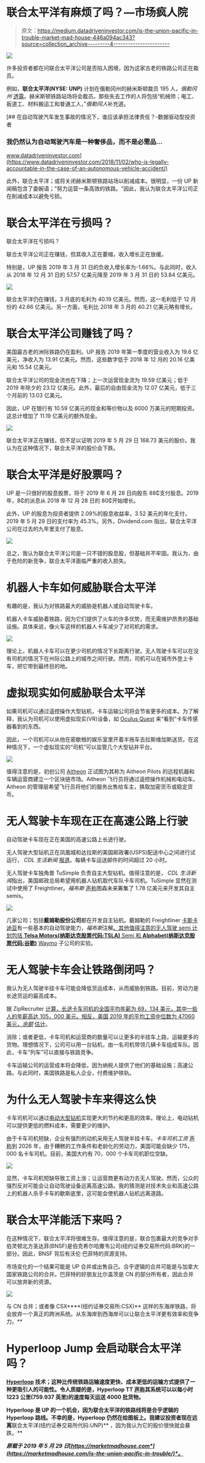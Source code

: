 # 联合太平洋有麻烦了吗？—市场疯人院

> 原文：<https://medium.datadriveninvestor.com/is-the-union-pacific-in-trouble-market-mad-house-446a094ac343?source=collection_archive---------4----------------------->

[![](img/95a92bfcfbdd25317d4770d1223ddaaf.png)](http://www.track.datadriveninvestor.com/1B9E)

许多投资者都在问联合太平洋公司是否陷入困境，因为这家古老的铁路公司正在裁员。

例如，**联合太平洋(NYSE: UNP)** 计划在俄勒冈州的赫米斯顿裁员 195 人，*俄勒冈州* [透露](https://www.oregonlive.com/business/2019/05/union-pacific-will-lay-off-nearly-200-in-hermiston.html)。赫米斯顿铁路站场将会裁员。那些失去工作的人将包括“机械师；电工、扳道工、材料搬运工和普通工人，”*俄勒冈人*补充道。

[](https://www.datadriveninvestor.com/2018/11/02/who-is-legally-accountable-in-the-case-of-an-autonomous-vehicle-accident/) [## 在自动驾驶汽车发生事故的情况下，谁应该承担法律责任？-数据驱动型投资者

### 我仍然认为自动驾驶汽车是一种奢侈品，而不是必需品…

www.datadriveninvestor.com](https://www.datadriveninvestor.com/2018/11/02/who-is-legally-accountable-in-the-case-of-an-autonomous-vehicle-accident/) 

此外，联合太平洋；或将关闭赫米斯顿铁路站场以削减成本。很明显，一份 UP 新闻稿包含了委婉语；"努力运营一条高效的铁路。"因此，我认为联合太平洋公司正在削减成本以避免亏损。

# 联合太平洋在亏损吗？

联合太平洋在亏损吗？

联合太平洋公司正在赚钱，但其收入正在萎缩，收入增长正在放缓。

特别是，UP 报告 2019 年 3 月 31 日的负收入增长率为-1.66%。与此同时，收入从 2018 年 12 月 31 日的 57.57 亿美元降至 2019 年 3 月 31 日的 53.84 亿美元。

![](img/5014c7152d48fa97c50c37f6968c49de.png)

联合太平洋仍在赚钱，3 月底的毛利为 40.19 亿美元。然而，这一毛利低于 12 月份的 42.66 亿美元。另一方面，毛利比 2018 年 3 月的 40.21 亿美元略有增长。

# 联合太平洋公司赚钱了吗？

美国最古老的洲际铁路仍在盈利。UP 报告 2019 年第一季度的营业收入为 19.6 亿美元，净收入为 13.91 亿美元。然而，这些数字低于 2018 年 12 月的 20.16 亿美元和 15.54 亿美元。

联合太平洋公司的现金流也在下降；上一次运营现金流为 19.59 亿美元；低于 2019 年除夕的 23.12 亿美元。此外，最后的自由现金流为 12.07 亿美元，低于三个月前的 13.03 亿美元。

因此，UP 在银行有 10.59 亿美元的现金和等价物以及 6000 万美元的短期投资。这总计增加了 11.19 亿美元的额外现金。

![](img/46b3b6411e570549ee56bff5f6c93584.png)

联合太平洋正在赚钱，但不足以证明 2019 年 5 月 29 日 168.73 美元的股价。我认为在这种情况下，联合太平洋的股价会下跌。

# 联合太平洋是好股票吗？

UP 是一只很好的股息股票，将于 2019 年 6 月 28 日向股东 88₵支付股息。2019 年，8₵的派息从 2018 年 12 月 28 日的 80₵开始增长。

此外，UP 的股息为投资者提供 2.09%的股息收益率，3.52 美元的年化支付，2019 年 5 月 29 日的支付率为 45.3%。另外，Dividend.com 指出，联合太平洋公司在过去的九年里支付了股息。

![](img/8c48e8e11ff683c8a84b21656a30df4c.png)

总之，我认为联合太平洋公司是一只不错的股息股，但基础并不牢固。我认为，由于危险的新竞争，联合太平洋面临严重的收入损失。

# 机器人卡车如何威胁联合太平洋

有趣的是，我认为对铁路最大的威胁是机器人或自动驾驶卡车。

机器人卡车威胁着铁路，因为它们提供了火车的许多优势，而无需维护昂贵的基础设施。具体来说，像火车这样的机器人卡车减少了对司机的需求。

![](img/65902f2e227469a66da4c2b6ce9fda9e.png)

理论上，机器人卡车可以在更少司机的情况下长距离行驶。无人驾驶卡车可以在没有司机的情况下在州际公路上的城市之间行驶。然而，司机可以在城市外登上卡车，把它带到最终目的地。

# 虚拟现实如何威胁联合太平洋

如果司机可以通过遥控操作大型钻机，卡车运输公司将会节省更多的成本。为了解释，我认为司机可以使用虚拟现实(VR)设备，如 [Oculus Quest](https://variety.com/2019/digital/news/oculus-quest-guardian-system-mixed-reality-1203223870/) 来“看到”卡车传感器看到的东西。

因此，一个司机可以从他在密歇根的娱乐室里开着半拖车去拉斯维加斯送货。在这种情况下，一个虚拟现实的“司机”可以监管几个大型钻井平台。

![](img/39323a0387d2deda5b6df9ef7e9ddbf4.png)

值得注意的是，初创公司 [Aitheon](https://www.aitheon.com) 正试图为其称为 Aitheon Pilots 的远程机器和车辆运营商建立一个区块链市场。Aitheon 飞行员将通过遥控操作机械和电动车。Aitheon 的管理层希望飞行员将他们的服务出售给车主，换取加密货币或稳定货币。

# 无人驾驶卡车现在正在高速公路上行驶

自动驾驶卡车现在正在美国的高速公路上长途行驶。

无人驾驶大型钻机正在凤凰城和达拉斯的美国邮政署​(USPS)配送中心之间进行试运行， *CDL 生活新闻* [报道](https://cdllife.com/2019/usps-tries-out-robot-trucks-to-replace-team-truckers/)。每辆卡车运送邮件的时间超过 20 小时。

无人驾驶卡车独角兽 TuSimple 负责自主大型钻机。值得注意的是， *CDL 生活新闻*指出，美国邮政总局希望用机器人钻机取代车队卡车司机。TuSimple 显然在测试中使用了 Freightliner。*福布斯* [声称](https://marketmadhouse.com/is-the-union-pacific-in-trouble/#1e7dcddf1af4)图森未来筹集了 1.78 亿美元来开发其自主 semis。

![](img/61d2f11a79c971331dfb0115b62e8266.png)

几家公司；包括**戴姆勒股份公司**都在开发自主钻机。戴姆勒的 Freightliner [卡斯卡迪亚](https://www.theverge.com/2019/1/11/18174275/daimler-tesla-self-driving-trucks-tusimple-ces-2019)有一些基本的自动驾驶能力，*福布斯*注解[。其他值得注意的无人驾驶 semi 计划包括 **Telsa Motors(纳斯达克股票代码:TSLA)** Semi 和 **Alphabet(纳斯达克股票代码:谷歌)**](https://marketmadhouse.com/is-the-union-pacific-in-trouble/#5e72d7a32b4f) [Waymo](https://www.thestreet.com/investing/stocks/alphabet-waymo-semi-trucks-coming-14804227) 子公司的实验。

# 无人驾驶卡车会让铁路倒闭吗？

我认为无人驾驶半挂卡车可能会降低货运成本，从而威胁到铁路。目前，劳动力是长途货运的最高成本。

据 ZipRecruiter [计算，长途卡车司机的全国平均年薪为 69，134 美元，其中一些人的年薪高达 105，000 美元。相反，美国 2019 年的平均工资中位数为 47060 美元，*余额*](https://www.ziprecruiter.com/Salaries/Long-Haul-Truck-Driver-Salary) [估计](https://www.thebalancecareers.com/average-salary-information-for-us-workers-2060808)。

消除；或者更低，卡车司机和运营商的数量可以让更多的半挂车上路，运输更多的货物。理想情况下，公司可以用一台钻机，由一名司机带领几辆卡车组成车队。因此，卡车“列车”可以直接与铁路竞争。

卡车运输公司的运营成本将会降低，因为纳税人提供了他们的基础设施；高速公路。与此同时，美国铁路是私人企业，付费维护铁轨。

# 为什么无人驾驶卡车来得这么快

卡车司机可以通过[电动大型钻机](https://www.cnbc.com/2018/10/22/truck-makers-rev-up-for-rollout-of-electric-big-rigs.html)实现更大的节约和更高的效率。理论上，电动钻机可以提供更低的燃料成本，需要更少的维护。

由于卡车司机短缺，企业有强烈的动机采用无人驾驶半挂卡车。*卡车司机工资* [声称](https://www.truckdriverssalary.com/us-truck-driver-shortage-stats/)到 2026 年，由于糟糕的工作条件和老龄化的劳动力，美国可能会缺少 175，000 名卡车司机。目前，美国大约有 70，000 个卡车司机职位空缺。

![](img/426e81c3f6cc96ea839a573611cabcf3.png)

显然，卡车司机短缺导致工资上涨；让运营商更有动力去无人驾驶。然而，公众的强烈反对可能会让自动驾驶设备远离高速公路。我的猜测是对技术失业和高速公路上的机器人杀手卡车的歇斯底里，这可能会使机器人钻机远离道路。

# 联合太平洋能活下来吗？

在这种情况下，联合太平洋将很难生存。值得注意的是，联合包裹最大的竞争对手伯灵顿北方圣达菲(BNSF)是伯克希尔哈撒韦公司(纽约证券交易所代码:BRK)的一部分。因此，BNSF 背后有沃伦·巴菲特的资源支持。

市场变化的一个结果可能是 UP 合并或出售自己。合乎逻辑的合并可能是与加拿大国家铁路公司的合并。巴菲特的好朋友比尔盖茨是 CN 的部分所有者，因此合并可以放弃新的资源。

![](img/8ebb2510344b821a63256f351ec1f3ab.png)

与 CN 合并；或者像 CSX[](https://marketmadhouse.com/railroads-make-money-csx-corporation/)****(纽约证券交易所:CSX)** 这样的东海岸铁路，将会放弃一个真正的跨洲系统。从东海岸到西海岸可以让联合太平洋更有效率和竞争力。**

# **Hyperloop Jump 会启动联合太平洋吗？**

**[Hyperloop](https://marketmadhouse.com/hyperloop-replace-air-freight/) 技术；这种比传统铁路运输速度更快、成本更低的运输方式提供了一种更吸引人的可能性。令人质疑的是，Hyperloop TT [声称](https://www.hyperloop.global/how-it-works)其系统可以以每小时 1223 公里(759.937 英里)的速度每天运送 4000 批货物。**

**Hyperloop 是 UP 的一个机会，因为联合太平洋的铁路线将是合乎逻辑的 Hyperloop 路线。不幸的是，Hyperloop 仍然在绘图板上。我建议投资者现在远离**联合太平洋(纽约证券交易所代码:UNP)** ，因为我认为它的股价很快就会暴跌。**

***原载于 2019 年 5 月 29 日*[*https://marketmadhouse.com*](https://marketmadhouse.com/is-the-union-pacific-in-trouble/)*。***